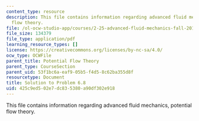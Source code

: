 ```yaml
---
content_type: resource
description: This file contains information regarding advanced fluid mechanics, potential
  flow theory.
file: /ol-ocw-studio-app/courses/2-25-advanced-fluid-mechanics-fall-2013/425c9ed502e7dc835380a90df302e918_MIT2_25F13_Solution6.8.pdf
file_size: 134379
file_type: application/pdf
learning_resource_types: []
license: https://creativecommons.org/licenses/by-nc-sa/4.0/
ocw_type: OCWFile
parent_title: Potential Flow Theory
parent_type: CourseSection
parent_uid: 53f1bc6a-eaf9-05b5-f4d5-8c62ba355d8f
resourcetype: Document
title: Solution to Problem 6.8
uid: 425c9ed5-02e7-dc83-5380-a90df302e918
---
```

This file contains information regarding advanced fluid mechanics, potential flow theory.